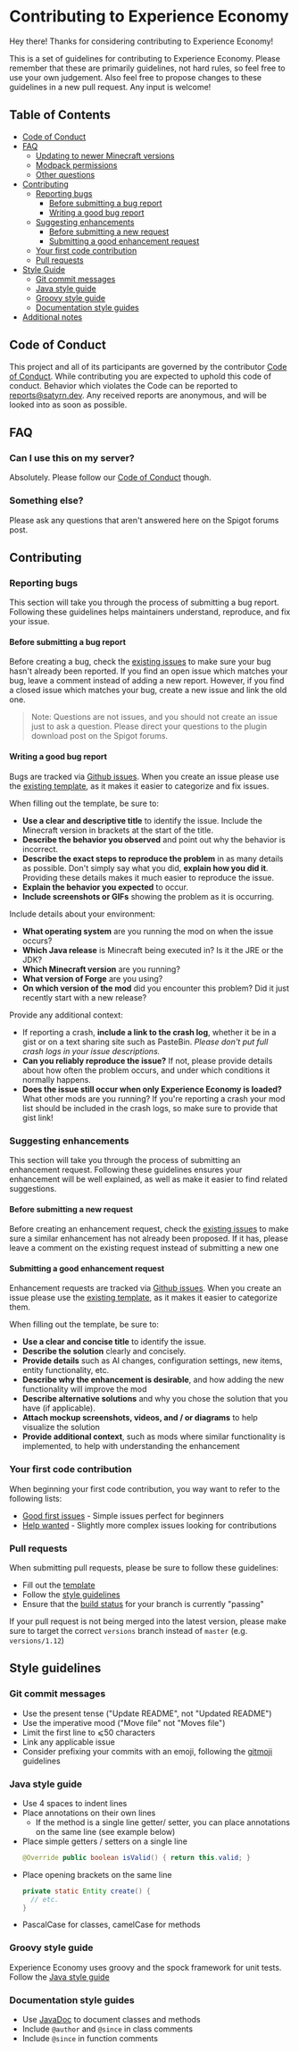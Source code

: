 # Contributing to Experience Economy

Hey there!  Thanks for considering contributing to Experience Economy!

This is a set of guidelines for contributing to Experience Economy.  Please remember that these are primarily guidelines, not hard rules, so feel free to use your own judgement.  Also feel free to propose changes to these guidelines in a new pull request.  Any input is welcome!

## Table of Contents

* [Code of Conduct](#code-of-conduct)
* [FAQ](#faq)
  * [Updating to newer Minecraft versions](#please-update-to-mcxxx)
  * [Modpack permissions](#can-i-use-this-in-my-modpack)
  * [Other questions](#something-else)
* [Contributing](#contributing)
  * [Reporting bugs](#reporting-bugs)
    * [Before submitting a bug report](#before-submitting-a-bug-report)
    * [Writing a good bug report](#writing-a-good-bug-report)
  * [Suggesting enhancements](#suggesting-enhancements)
    * [Before submitting a new request](#before-submitting-a-new-request)
    * [Submitting a good enhancement request](#submitting-a-good-enhancement-request)
  * [Your first code contribution](#your-first-code-contribution)
  * [Pull requests](#pull-requests)
* [Style Guide](#style-guide)
  * [Git commit messages](#git-commit-messages)
  * [Java style guide](#java-style-guide)
  * [Groovy style guide](#groovy-style-guide)
  * [Documentation style guides](#documentation-style-guides)
* [Additional notes](#additional-notes)

## Code of Conduct

This project and all of its participants are governed by the contributor [Code of Conduct](CODE_OF_CONDUCT.md).  While contributing you are expected to uphold this code of conduct.  Behavior which violates the Code can be reported to [reports@satyrn.dev](mailto:reports@satyrn.dev).  Any received reports are anonymous, and will be looked into as soon as possible.

## FAQ


### Can I use this on my server?

Absolutely. Please follow our [Code of Conduct](CODE_OF_CONDUCT.md) though.

### Something else?

Please ask any questions that aren't answered here on the Spigot forums post.

## Contributing

### Reporting bugs

This section will take you through the process of submitting a bug report.  Following these guidelines helps maintainers understand, reproduce, and fix your issue.

#### Before submitting a bug report

Before creating a bug, check the [existing issues](https://github.com/satyrnidae/xpeconomy/issues) to make sure your bug hasn't already been reported.  If you find an open issue which matches your bug, leave a comment instead of adding a new report.  However, if you find a closed issue which matches your bug, create a new issue and link the old one.

> Note: Questions are not issues, and you should not create an issue just to ask a question. Please direct your questions to the plugin download post on the Spigot forums.

#### Writing a good bug report

Bugs are tracked via [Github issues](https://guides.github.com/features/issues/).  When you create an issue please use the [existing template](https://github.com/satyrnidae/xpeconomy/tree/master/.github/ISSUE_TEMPLATE/bug-report.md), as it makes it easier to categorize and fix issues.

When filling out the template, be sure to:
* **Use a clear and descriptive title** to identify the issue.  Include the Minecraft version in brackets at the start of the title.
* **Describe the behavior you observed** and point out why the behavior is incorrect.
* **Describe the exact steps to reproduce the problem** in as many details as possible.  Don't simply say what you did, **explain how you did it**.  Providing these details makes it much easier to reproduce the issue.
* **Explain the behavior you expected** to occur.
* **Include screenshots or GIFs** showing the problem as it is occurring.

Include details about your environment:

* **What operating system** are you running the mod on when the issue occurs?
* **Which Java release** is Minecraft being executed in? Is it the JRE or the JDK?
* **Which Minecraft version** are you running?
* **What version of Forge** are you using?
* **On which version of the mod** did you encounter this problem?  Did it just recently start with a new release?

Provide any additional context:

* If reporting a crash, **include a link to the crash log**, whether it be in a gist or on a text sharing site such as PasteBin.  *Please don't put full crash logs in your issue descriptions.*
* **Can you reliably reproduce the issue?**  If not, please provide details about how often the problem occurs, and under which conditions it normally happens.
* **Does the issue still occur when only Experience Economy is loaded?** What other mods are you running?  If you're reporting a crash your mod list should be included in the crash logs, so make sure to provide that gist link!

### Suggesting enhancements

This section will take you through the process of submitting an enhancement request.  Following these guidelines ensures your enhancement will be well explained, as well as make it easier to find related suggestions.

#### Before submitting a new request

Before creating an enhancement request, check the [existing issues](https://github.com/satyrnidae/xpeconomy/issues) to make sure a similar enhancement has not already been proposed.  If it has, please leave a comment on the existing request instead of submitting a new one

#### Submitting a good enhancement request

Enhancement requests are tracked via [Github issues](https://guides.github.com/features/issues/).  When you create an issue please use the [existing template](https://github.com/satyrnidae/xpeconomy/tree/master/.github/ISSUE_TEMPLATE/feature_request.md), as it makes it easier to categorize them.

When filling out the template, be sure to:
* **Use a clear and concise title** to identify the issue.
* **Describe the solution** clearly and concisely.
* **Provide details** such as AI changes, configuration settings, new items, entity functionality, etc.
* **Describe why the enhancement is desirable**, and how adding the new functionality will improve the mod
* **Describe alternative solutions** and why you chose the solution that you have (if applicable).
* **Attach mockup screenshots, videos, and / or diagrams** to help visualize the solution
* **Provide additional context**, such as mods where similar functionality is implemented, to help with understanding the enhancement

### Your first code contribution

When beginning your first code contribution, you way want to refer to the following lists:
* [Good first issues](https://github.com/satyrnidae/xpeconomy/issues?q=is%3Aissue+is%3Aopen+label%3A%22good+first+issue%22) - Simple issues perfect for beginners
* [Help wanted](https://github.com/satyrnidae/xpeconomy/issues?q=is%3Aissue+is%3Aopen+label%3A%22help+wanted%22) - Slightly more complex issues looking for contributions

### Pull requests

When submitting pull requests, please be sure to follow these guidelines:

* Fill out the [template](https://github.com/satyrnidae/xpeconomy/tree/master/.github/ISSUE_TEMPLATE/feature_request.md)
* Follow the [style guidelines](#style-guidelines)
* Ensure that the [build status](https://github.com/satyrnidae/xpeconomy/actions) for your branch is currently "passing"

If your pull request is not being merged into the latest version, please make sure to target the correct ``versions`` branch instead of ``master`` (e.g. ``versions/1.12``)

## Style guidelines

### Git commit messages

* Use the present tense ("Update README", not "Updated README")
* Use the imperative mood ("Move file" not "Moves file")
* Limit the first line to ⩽50 characters
* Link any applicable issue
* Consider prefixing your commits with an emoji, following the [gitmoji](https://gitmoji.carloscuesta.me/) guidelines

### Java style guide

* Use 4 spaces to indent lines
* Place annotations on their own lines
  * If the method is a single line getter/ setter, you can place annotations on the same line (see example below)
* Place simple getters / setters on a single line
  ```java
  @Override public boolean isValid() { return this.valid; }
  ```
* Place opening brackets on the same line
  ```java
  private static Entity create() {
    // etc.
  }
* PascalCase for classes, camelCase for methods

### Groovy style guide

Experience Economy uses groovy and the spock framework for unit tests.  Follow the [Java style guide](#java-style-guides)

### Documentation style guides

* Use [JavaDoc](https://www.oracle.com/technical-resources/articles/java/javadoc-tool.html) to document classes and methods
* Include ``@author`` and ``@since`` in class comments
* Include ``@since`` in function comments
